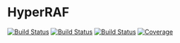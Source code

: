 # HyperRAF

[![Build Status](https://github.com/abagciphys/HyperRF.jl/actions/workflows/CI.yml/badge.svg?branch=main)](https://github.com/abagciphys/HyperRAF.jl/actions/workflows/CI.yml?query=branch%3Amain)
[![Build Status](https://travis-ci.com/abagciphys/HyperRF.jl.svg?branch=main)](https://travis-ci.com/abagciphys/HyperRAF.jl)
[![Build Status](https://ci.appveyor.com/api/projects/status/github/abagciphys/HyperRF.jl?svg=true)](https://ci.appveyor.com/project/abagciphys/HyperRAF-jl)
[![Coverage](https://codecov.io/gh/abagciphys/HyperRF.jl/branch/main/graph/badge.svg)](https://codecov.io/gh/abagciphys/HyperRAF.jl)
